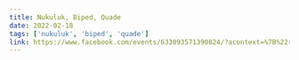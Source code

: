 ```yaml
---
title: Nukuluk, Biped, Quade
date: 2022-02-18
tags: ['nukuluk', 'biped', 'quade']
link: https://www.facebook.com/events/633093571390824/?acontext=%7B%22ref%22%3A%2252%22%2C%22action_history%22%3A%22[%7B%5C%22surface%5C%22%3A%5C%22share_link%5C%22%2C%5C%22mechanism%5C%22%3A%5C%22share_link%5C%22%2C%5C%22extra_data%5C%22%3A%7B%5C%22invite_link_id%5C%22%3A313316527070273%7D%7D]%22%7D
---
```

